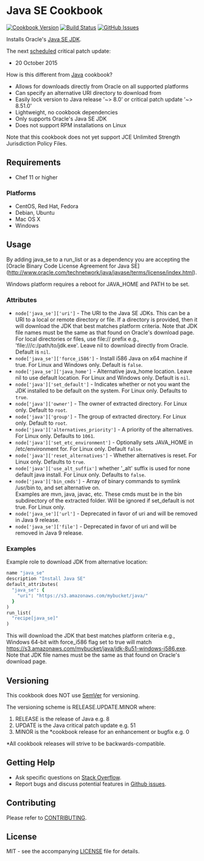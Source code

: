 # Java SE Cookbook

[![Cookbook Version](http://img.shields.io/cookbook/v/java_se.svg?style=flat-square)][cookbook]
[![Build Status](http://img.shields.io/travis/dhoer/chef-java_se.svg?style=flat-square)][travis]
[![GitHub Issues](http://img.shields.io/github/issues/dhoer/chef-java_se.svg?style=flat-square)][github]

[cookbook]: https://supermarket.chef.io/cookbooks/java_se
[travis]: https://travis-ci.org/dhoer/chef-java_se
[github]: https://github.com/dhoer/chef-java_se/issues

Installs Oracle's [Java SE JDK](http://www.oracle.com/technetwork/java/javase/downloads/jdk8-downloads-2133151.html).

The next [scheduled](http://www.oracle.com/technetwork/topics/security/alerts-086861.html) critical patch update:

- 20 October 2015

How is this different from [Java](https://github.com/agileorbit-cookbooks/java) cookbook?

- Allows for downloads directly from Oracle on all supported platforms
- Can specify an alternative URI directory to download from
- Easily lock version to Java release '~> 8.0' or critical patch update '~> 8.51.0'
- Lightweight, no cookbook dependencies
- Only supports Oracle's Java SE JDK
- Does not support RPM installations on Linux
         
Note that this cookbook does not yet support JCE Unlimited Strength Jurisdiction Policy Files.
                                                  
## Requirements

- Chef 11 or higher 

### Platforms

- CentOS, Red Hat, Fedora
- Debian, Ubuntu
- Mac OS X
- Windows

## Usage

By adding java_se to a run_list or as a dependency you are accepting the 
[Oracle Binary Code License Agreement for Java SE]
(http://www.oracle.com/technetwork/java/javase/terms/license/index.html).

Windows platform requires a reboot for JAVA_HOME and PATH to be set.

### Attributes

- `node['java_se']['uri']` - The URI to the Java SE JDKs. This can be a URI to a local or remote directory or file. 
If a directory is provided, then it will download the JDK that best matches platform criteria.  Note that JDK file 
names must be the same as that found on Oracle's download page. For local directories or files, use file:// prefix 
e.g., 'file:///c:/path/to/jdk.exe'. Leave nil to download directly from Oracle. Default is `nil`.
- `node['java_se']['force_i586']` - Install i586 Java on x64 machine if true. For Linux and Windows only.
Default is `false`.
- `node['java_se']['java_home']` - Alternative java_home location. Leave nil to use default location. For Linux
and Windows only. Default is `nil`.
- `node['java']['set_default']` - Indicates whether or not you want the JDK installed to be default on the system. 
For Linux only. Defaults to `true`.                
- `node['java']['owner']` - The owner of extracted directory. For Linux only. Default to `root`. 
- `node['java']['group']` - The group of extracted directory. For Linux only. Default to `root`. 
- `node['java']['alternatives_priority']` - A priority of the alternatives. For Linux only. Defaults to `1061`.
- `node['java']['set_etc_environment']` - Optionally sets JAVA_HOME in /etc/environment for. For Linux only. 
Default `false`.
- `node['java']['reset_alternatives']` - Whether alternatives is reset.  For Linux only. Defaults to `true`.  
- `node['java']['use_alt_suffix']` whether '_alt' suffix is used for none default java install. For Linux only. 
Defaults to `false`. 
- `node['java']['bin_cmds']` -  Array of binary commands to symlink /usr/bin to, and set alternative on.  
Examples are mvn, java, javac, etc. These cmds must be in the bin subdirectory of the extracted folder. 
Will be ignored if set_default is not true.  For Linux only. 
- `node['java_se']['url']` - Deprecated in favor of uri and will be removed in Java 9 release.
- `node['java_se']['file']` - Deprecated in favor of uri and will be removed in Java 9 release.

### Examples
 
Example role to download JDK from alternative location: 

```ruby
name "java_se"
description "Install Java SE"
default_attributes(
  "java_se": {
    "uri": "https://s3.amazonaws.com/mybucket/java/"
  }
)
run_list(
  "recipe[java_se]"
)
```

This will download the JDK that best matches platform criteria e.g., Windows 64-bit with force_i586 flag set to true
will match https://s3.amazonaws.com/mybucket/java/jdk-8u51-windows-i586.exe.
Note that JDK file names must be the same as that found on Oracle's download page. 

## Versioning

This cookbook does NOT use [SemVer](http://semver.org) for versioning.  

The versioning scheme is RELEASE.UPDATE.MINOR where:

1. RELEASE is the release of Java e.g. 8
2. UPDATE is the Java critical patch update e.g. 51
3. MINOR is the *cookbook release for an enhancement or bugfix e.g. 0

*All cookbook releases will strive to be backwards-compatible.

## Getting Help

- Ask specific questions on [Stack Overflow](http://stackoverflow.com/questions/tagged/chef-java_se).
- Report bugs and discuss potential features in
[Github issues](https://github.com/dhoer/chef-java_se/issues).

## Contributing

Please refer to [CONTRIBUTING](https://github.com/dhoer/chef-java_se/blob/master/CONTRIBUTING.md).

## License

MIT - see the accompanying [LICENSE](https://github.com/dhoer/chef-java_se/blob/master/LICENSE.md) file
for details.
